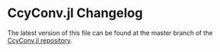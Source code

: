 # CcyConv.jl Changelog

The latest version of this file can be found at the master branch of the [CcyConv.jl repository](https://github.com/bhftbootcamp/CcyConv.jl).
